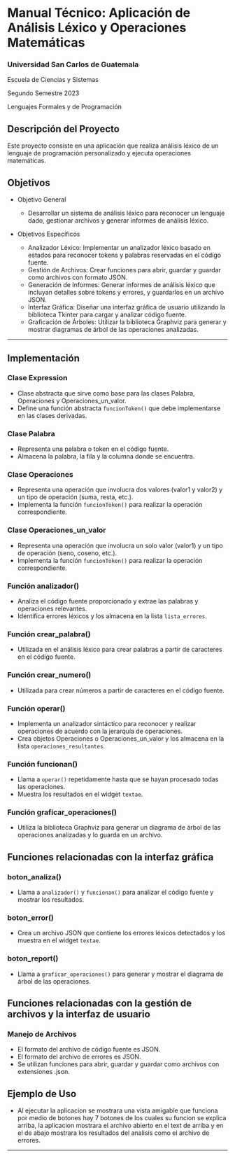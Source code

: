 # Manual Técnico: Aplicación de Análisis Léxico y Operaciones Matemáticas

### Universidad San Carlos de Guatemala
Escuela de Ciencias y Sistemas 

Segundo Semestre 2023

Lenguajes Formales y de Programación

## Descripción del Proyecto
Este proyecto consiste en una aplicación que realiza análisis léxico de un lenguaje de programación personalizado y ejecuta operaciones matemáticas. 


## Objetivos
* Objetivo General
    * Desarrollar un sistema de análisis léxico para reconocer un lenguaje dado, gestionar archivos y generar informes de análisis léxico.

* Objetivos Específicos
    * Analizador Léxico: Implementar un analizador léxico basado en estados para reconocer tokens y palabras reservadas en el código fuente.
    * Gestión de Archivos: Crear funciones para abrir, guardar y guardar como archivos con formato JSON.
    * Generación de Informes: Generar informes de análisis léxico que incluyan detalles sobre tokens y errores, y guardarlos en un archivo JSON.
    * Interfaz Gráfica: Diseñar una interfaz gráfica de usuario utilizando la biblioteca Tkinter para cargar y analizar código fuente.
    * Graficación de Árboles: Utilizar la biblioteca Graphviz para generar y mostrar diagramas de árbol de las operaciones analizadas.
   


---
## Implementación

### Clase Expression
- Clase abstracta que sirve como base para las clases Palabra, Operaciones y Operaciones_un_valor.
- Define una función abstracta `funcionToken()` que debe implementarse en las clases derivadas.

### Clase Palabra
- Representa una palabra o token en el código fuente.
- Almacena la palabra, la fila y la columna donde se encuentra.

### Clase Operaciones
- Representa una operación que involucra dos valores (valor1 y valor2) y un tipo de operación (suma, resta, etc.).
- Implementa la función `funcionToken()` para realizar la operación correspondiente.

### Clase Operaciones_un_valor
- Representa una operación que involucra un solo valor (valor1) y un tipo de operación (seno, coseno, etc.).
- Implementa la función `funcionToken()` para realizar la operación correspondiente.

### Función analizador()
- Analiza el código fuente proporcionado y extrae las palabras y operaciones relevantes.
- Identifica errores léxicos y los almacena en la lista `lista_errores`.

### Función crear_palabra()
- Utilizada en el análisis léxico para crear palabras a partir de caracteres en el código fuente.

### Función crear_numero()
- Utilizada para crear números a partir de caracteres en el código fuente.

### Función operar()
- Implementa un analizador sintáctico para reconocer y realizar operaciones de acuerdo con la jerarquía de operaciones.
- Crea objetos Operaciones o Operaciones_un_valor y los almacena en la lista `operaciones_resultantes`.

### Función funcionan()
- Llama a `operar()` repetidamente hasta que se hayan procesado todas las operaciones.
- Muestra los resultados en el widget `textae`.

### Función graficar_operaciones()
- Utiliza la biblioteca Graphviz para generar un diagrama de árbol de las operaciones analizadas y lo guarda en un archivo.

## Funciones relacionadas con la interfaz gráfica

### boton_analiza()
- Llama a `analizador()` y `funcionan()` para analizar el código fuente y mostrar los resultados.

### boton_error()
- Crea un archivo JSON que contiene los errores léxicos detectados y los muestra en el widget `textae`.

### boton_report()
- Llama a `graficar_operaciones()` para generar y mostrar el diagrama de árbol de las operaciones.

## Funciones relacionadas con la gestión de archivos y la interfaz de usuario

### Manejo de Archivos
- El formato del archivo de código fuente es JSON.
- El formato del archivo de errores es JSON.
- Se utilizan funciones para abrir, guardar y guardar como archivos con extensiones .json.

## Ejemplo de Uso
- Al ejecutar la aplicacion se mostrara una vista amigable que funciona por medio de botones hay 7 botones de los cuales su funcion se explica arriba, la aplicacion mostrara el archivo abierto en el text de arriba y en el de abajo mostrara los resultados del analisis como el archivo de errores.


---
